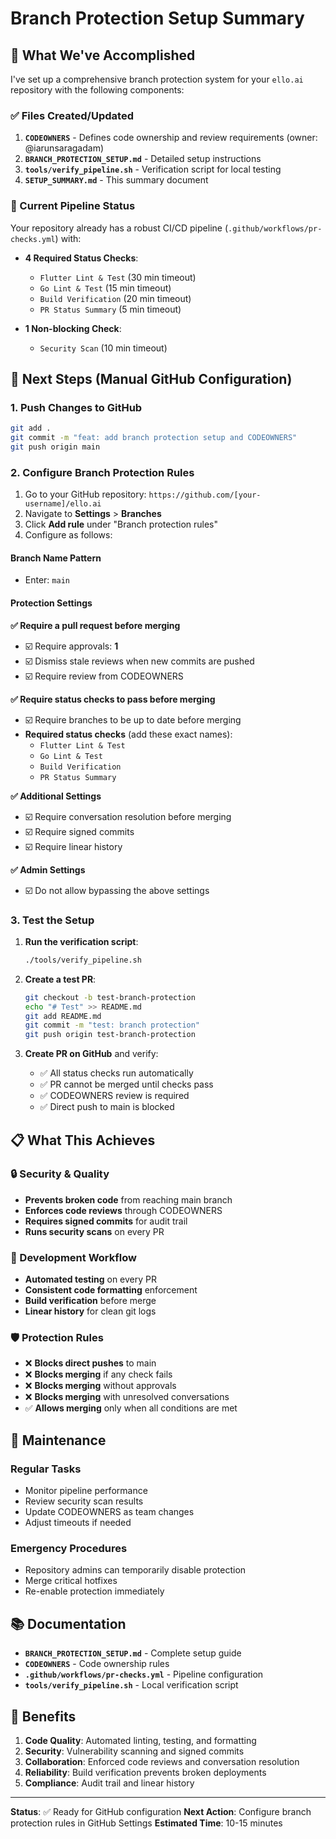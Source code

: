 # Branch Protection Setup Summary

## 🎯 What We've Accomplished

I've set up a comprehensive branch protection system for your `ello.ai` repository with the following components:

### ✅ Files Created/Updated

1. **`CODEOWNERS`** - Defines code ownership and review requirements (owner: @iarunsaragadam)
2. **`BRANCH_PROTECTION_SETUP.md`** - Detailed setup instructions
3. **`tools/verify_pipeline.sh`** - Verification script for local testing
4. **`SETUP_SUMMARY.md`** - This summary document

### 🔧 Current Pipeline Status

Your repository already has a robust CI/CD pipeline (`.github/workflows/pr-checks.yml`) with:

- **4 Required Status Checks**:

  - `Flutter Lint & Test` (30 min timeout)
  - `Go Lint & Test` (15 min timeout)
  - `Build Verification` (20 min timeout)
  - `PR Status Summary` (5 min timeout)

- **1 Non-blocking Check**:
  - `Security Scan` (10 min timeout)

## 🚀 Next Steps (Manual GitHub Configuration)

### 1. Push Changes to GitHub

```bash
git add .
git commit -m "feat: add branch protection setup and CODEOWNERS"
git push origin main
```

### 2. Configure Branch Protection Rules

1. Go to your GitHub repository: `https://github.com/[your-username]/ello.ai`
2. Navigate to **Settings** > **Branches**
3. Click **Add rule** under "Branch protection rules"
4. Configure as follows:

#### Branch Name Pattern

- Enter: `main`

#### Protection Settings

**✅ Require a pull request before merging**

- ☑️ Require approvals: **1**
- ☑️ Dismiss stale reviews when new commits are pushed
- ☑️ Require review from CODEOWNERS

**✅ Require status checks to pass before merging**

- ☑️ Require branches to be up to date before merging
- **Required status checks** (add these exact names):
  - `Flutter Lint & Test`
  - `Go Lint & Test`
  - `Build Verification`
  - `PR Status Summary`

**✅ Additional Settings**

- ☑️ Require conversation resolution before merging
- ☑️ Require signed commits
- ☑️ Require linear history

**✅ Admin Settings**

- ☑️ Do not allow bypassing the above settings

### 3. Test the Setup

1. **Run the verification script**:

   ```bash
   ./tools/verify_pipeline.sh
   ```

2. **Create a test PR**:

   ```bash
   git checkout -b test-branch-protection
   echo "# Test" >> README.md
   git add README.md
   git commit -m "test: branch protection"
   git push origin test-branch-protection
   ```

3. **Create PR on GitHub** and verify:
   - ✅ All status checks run automatically
   - ✅ PR cannot be merged until checks pass
   - ✅ CODEOWNERS review is required
   - ✅ Direct push to main is blocked

## 📋 What This Achieves

### 🔒 Security & Quality

- **Prevents broken code** from reaching main branch
- **Enforces code reviews** through CODEOWNERS
- **Requires signed commits** for audit trail
- **Runs security scans** on every PR

### 🚀 Development Workflow

- **Automated testing** on every PR
- **Consistent code formatting** enforcement
- **Build verification** before merge
- **Linear history** for clean git logs

### 🛡️ Protection Rules

- ❌ **Blocks direct pushes** to main
- ❌ **Blocks merging** if any check fails
- ❌ **Blocks merging** without approvals
- ❌ **Blocks merging** with unresolved conversations
- ✅ **Allows merging** only when all conditions are met

## 🔧 Maintenance

### Regular Tasks

- Monitor pipeline performance
- Review security scan results
- Update CODEOWNERS as team changes
- Adjust timeouts if needed

### Emergency Procedures

- Repository admins can temporarily disable protection
- Merge critical hotfixes
- Re-enable protection immediately

## 📚 Documentation

- **`BRANCH_PROTECTION_SETUP.md`** - Complete setup guide
- **`CODEOWNERS`** - Code ownership rules
- **`.github/workflows/pr-checks.yml`** - Pipeline configuration
- **`tools/verify_pipeline.sh`** - Local verification script

## 🎉 Benefits

1. **Code Quality**: Automated linting, testing, and formatting
2. **Security**: Vulnerability scanning and signed commits
3. **Collaboration**: Enforced code reviews and conversation resolution
4. **Reliability**: Build verification prevents broken deployments
5. **Compliance**: Audit trail and linear history

---

**Status**: ✅ Ready for GitHub configuration
**Next Action**: Configure branch protection rules in GitHub Settings
**Estimated Time**: 10-15 minutes
